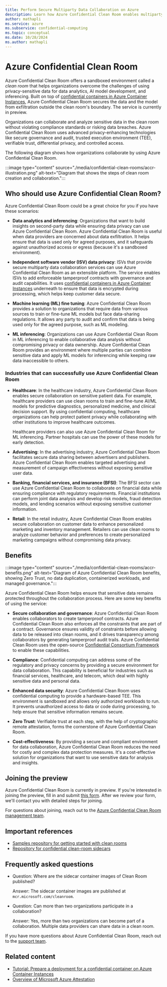 ```yaml
---
title: Perform Secure Multiparty Data Collaboration on Azure
description: Learn how Azure Confidential Clean Room enables multiparty collaborations while preventing outside access to the data.
author: mathapli
ms.service: azure
ms.subservice: confidential-computing
ms.topic: conceptual
ms.date: 10/28/2024
ms.author: mathapli
---
```


# Azure Confidential Clean Room

Azure Confidential Clean Room offers a sandboxed environment called a *clean room* that helps organizations overcome the challenges of using privacy-sensitive data for data analytics, AI model development, and inferencing. Built on top of [confidential containers in Azure Container Instances](../confidential-computing/confidential-containers.md), Azure Confidential Clean Room secures the data and the model from exfiltration outside the clean room's boundary. The service is currently in preview.

Organizations can collaborate and analyze sensitive data in the clean room without violating compliance standards or risking data breaches. Azure Confidential Clean Room uses advanced privacy-enhancing technologies like secure governance and audit, trusted execution environment (TEE), verifiable trust, differential privacy, and controlled access.

The following diagram shows how organizations collaborate by using Azure Confidential Clean Room.

:::image type="content" source="./media/confidential-clean-rooms/accr-illustration.png" alt-text="Diagram that shows the steps of clean room creation and collaboration.":::

## Who should use Azure Confidential Clean Room?

Azure Confidential Clean Room could be a great choice for you if you have these scenarios:

- **Data analytics and inferencing**: Organizations that want to build insights on second-party data while ensuring data privacy can use Azure Confidential Clean Room. Azure Confidential Clean Room is useful when data providers are concerned about data exfiltration. It helps ensure that data is used only for agreed purposes, and it safeguards against unauthorized access or egress (because it's a sandboxed environment).

- **Independent software vendor (ISV) data privacy**: ISVs that provide secure multiparty data collaboration services can use Azure Confidential Clean Room as an extensible platform. The service enables ISVs to add enforceable tamperproof contracts with governance and audit capabilities. It uses [confidential containers in Azure Container Instances](../confidential-computing/confidential-containers.md) underneath to ensure that data is encrypted during processing, which helps keep customer data secure.

- **Machine learning (ML) fine tuning**: Azure Confidential Clean Room provides a solution to organizations that require data from various sources to train or fine-tune ML models but face data-sharing regulations. It allows any party to audit and confirm that data is being used only for the agreed purpose, such as ML modeling.

- **ML inferencing**: Organizations can use Azure Confidential Clean Room in ML inferencing to enable collaborative data analysis without compromising privacy or data ownership. Azure Confidential Clean Room provides an environment where multiple parties can combine sensitive data and apply ML models for inferencing while keeping raw data inaccessible to others.

### Industries that can successfully use Azure Confidential Clean Room

- **Healthcare**: In the healthcare industry, Azure Confidential Clean Room enables secure collaboration on sensitive patient data. For example, healthcare providers can use clean rooms to train and fine-tune AI/ML models for predictive diagnostics, personalized medicine, and clinical decision support. By using confidential computing, healthcare organizations can help protect patient privacy while collaborating with other institutions to improve healthcare outcomes.

  Healthcare providers can also use Azure Confidential Clean Room for ML inferencing. Partner hospitals can use the power of these models for early detection.

- **Advertising**: In the advertising industry, Azure Confidential Clean Room facilitates secure data sharing between advertisers and publishers. Azure Confidential Clean Room enables targeted advertising and measurement of campaign effectiveness without exposing sensitive user data.

- **Banking, financial services, and insurance (BFSI)**: The BFSI sector can use Azure Confidential Clean Room to collaborate on financial data while ensuring compliance with regulatory requirements. Financial institutions can perform joint data analysis and develop risk models, fraud detection models, and lending scenarios without exposing sensitive customer information.

- **Retail**: In the retail industry, Azure Confidential Clean Room enables secure collaboration on customer data to enhance personalized marketing and inventory management. Retailers can use clean rooms to analyze customer behavior and preferences to create personalized marketing campaigns without compromising data privacy.

## Benefits

:::image type="content" source="./media/confidential-clean-rooms/accr-benefits.png" alt-text="Diagram of Azure Confidential Clean Room benefits, showing Zero Trust, no data duplication, containerized workloads, and managed governance.":::

Azure Confidential Clean Room helps ensure that sensitive data remains protected throughout the collaboration process. Here are some key benefits of using the service:

- **Secure collaboration and governance**: Azure Confidential Clean Room enables collaborators to create tamperproof contracts. Azure Confidential Clean Room also enforces all the constraints that are part of a contract. Governance ensures validity of constraints before allowing data to be released into clean rooms, and it drives transparency among collaborators by generating tamperproof audit trails. Azure Confidential Clean Room uses the open-source [Confidential Consortium Framework](https://microsoft.github.io/CCF/main/overview/what_is_ccf.html) to enable these capabilities.

- **Compliance**: Confidential computing can address some of the regulatory and privacy concerns by providing a secure environment for data collaboration. This capability is beneficial for industries such as financial services, healthcare, and telecom, which deal with highly sensitive data and personal data.

- **Enhanced data security**: Azure Confidential Clean Room uses confidential computing to provide a hardware-based TEE. This environment is sandboxed and allows only authorized workloads to run. It prevents unauthorized access to data or code during processing, to help ensure that sensitive information remains secure.

- **Zero Trust**: Verifiable trust at each step, with the help of cryptographic remote attestation, forms the cornerstone of Azure Confidential Clean Room.

- **Cost-effectiveness**: By providing a secure and compliant environment for data collaboration, Azure Confidential Clean Room reduces the need for costly and complex data protection measures. It's a cost-effective solution for organizations that want to use sensitive data for analysis and insights.

## Joining the preview

Azure Confidential Clean Room is currently in preview. If you're interested in joining the preview, fill in and submit [this form](https://aka.ms/ACCR-Preview-Onboarding). After we review your form, we'll contact you with detailed steps for joining.

For questions about joining, reach out to the [Azure Confidential Clean Room management team](mailto:CleanRoomPMTeam@microsoft.com).

## Important references

- [Samples repository for getting started with clean rooms](https://github.com/Azure-Samples/azure-cleanroom-samples)
- [Repository for confidential clean-room sidecars](https://github.com/Azure/azure-cleanroom/)

## Frequently asked questions

- Question: Where are the sidecar container images of Clean Room published?

  Answer: The sidecar container images are published at `mcr.microsoft.com/cleanroom`.

- Question: Can more than two organizations participate in a collaboration?
  
  Answer: Yes, more than two organizations can become part of a collaboration. Multiple data providers can share data in a clean room.

If you have more questions about Azure Confidential Clean Room, reach out to the [support team](mailto:accrsupport@microsoft.com).

## Related content

- [Tutorial: Prepare a deployment for a confidential container on Azure Container Instances](/azure/container-instances/container-instances-tutorial-deploy-confidential-containers-cce-arm)
- [Overview of Microsoft Azure Attestation](/azure/attestation/overview)
